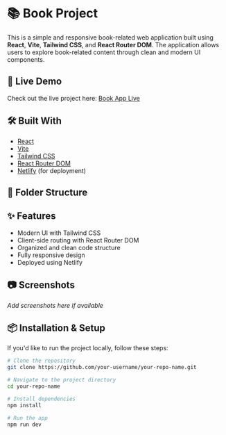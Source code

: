 # 📚 Book Project

This is a simple and responsive book-related web application built using **React**, **Vite**, **Tailwind CSS**, and **React Router DOM**. The application allows users to explore book-related content through clean and modern UI components.

## 🚀 Live Demo

Check out the live project here: [Book App Live](https://glittery-horse-771d04.netlify.app/)

## 🛠️ Built With

- [React](https://reactjs.org/)
- [Vite](https://vitejs.dev/)
- [Tailwind CSS](https://tailwindcss.com/)
- [React Router DOM](https://reactrouter.com/en/main)
- [Netlify](https://www.netlify.com/) (for deployment)

## 📁 Folder Structure


## ✨ Features

- Modern UI with Tailwind CSS
- Client-side routing with React Router DOM
- Organized and clean code structure
- Fully responsive design
- Deployed using Netlify

## 📷 Screenshots

_Add screenshots here if available_

## 📦 Installation & Setup

If you'd like to run the project locally, follow these steps:

```bash
# Clone the repository
git clone https://github.com/your-username/your-repo-name.git

# Navigate to the project directory
cd your-repo-name

# Install dependencies
npm install

# Run the app
npm run dev
